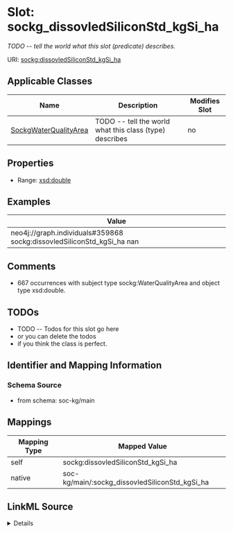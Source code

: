 

# Slot: sockg_dissovledSiliconStd_kgSi_ha


_TODO -- tell the world what this slot (predicate) describes._





URI: [sockg:dissovledSiliconStd_kgSi_ha](http://www.semanticweb.org/sockg/ontologies/2024/0/soil-carbon-ontology/dissovledSiliconStd_kgSi_ha)



<!-- no inheritance hierarchy -->





## Applicable Classes

| Name | Description | Modifies Slot |
| --- | --- | --- |
| [SockgWaterQualityArea](../classes/SockgWaterQualityArea.md) | TODO -- tell the world what this class (type) describes |  no  |







## Properties

* Range: [xsd:double](http://www.w3.org/2001/XMLSchema#double)






## Examples

| Value |
| --- |
| neo4j://graph.individuals#359868 sockg:dissovledSiliconStd_kgSi_ha nan |

## Comments

* 667 occurrences with subject type sockg:WaterQualityArea and object type xsd:double.

## TODOs

* TODO -- Todos for this slot go here
* or you can delete the todos
* if you think the class is perfect.

## Identifier and Mapping Information







### Schema Source


* from schema: soc-kg/main




## Mappings

| Mapping Type | Mapped Value |
| ---  | ---  |
| self | sockg:dissovledSiliconStd_kgSi_ha |
| native | soc-kg/main/:sockg_dissovledSiliconStd_kgSi_ha |




## LinkML Source

<details>
```yaml
name: sockg_dissovledSiliconStd_kgSi_ha
description: TODO -- tell the world what this slot (predicate) describes.
todos:
- TODO -- Todos for this slot go here
- or you can delete the todos
- if you think the class is perfect.
comments:
- 667 occurrences with subject type sockg:WaterQualityArea and object type xsd:double.
examples:
- value: neo4j://graph.individuals#359868 sockg:dissovledSiliconStd_kgSi_ha nan
from_schema: soc-kg/main
rank: 1000
slot_uri: sockg:dissovledSiliconStd_kgSi_ha
alias: sockg_dissovledSiliconStd_kgSi_ha
domain_of:
- sockg_WaterQualityArea
range: double

```
</details>